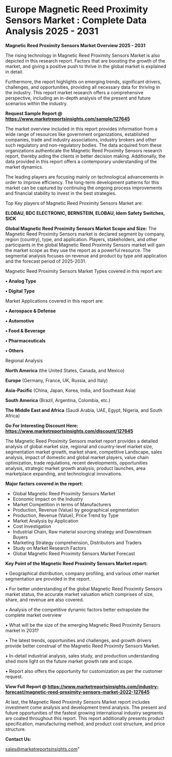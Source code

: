  # Europe Magnetic Reed Proximity Sensors Market : Complete Data Analysis 2025 - 2031

<Strong> Magnetic Reed Proximity Sensors Market Overview 2025 - 2031</strong>

The rising technology in Magnetic Reed Proximity Sensors Market is also depicted in this research report. Factors that are boosting the growth of the market, and giving a positive push to thrive in the global market is explained in detail.

Furthermore, the report highlights on emerging trends, significant drivers, challenges, and opportunities, providing all necessary data for thriving in the industry. This report market research offers a comprehensive perspective, including an in-depth analysis of the present and future scenarios within the industry.

<strong>Request Sample Report @ <a href=https://www.marketreportsinsights.com/sample/127645>https://www.marketreportsinsights.com/sample/127645</a></strong>

The market overview included in this report provides information from a wide range of resources like government organizations, established companies, trade and industry associations, industry brokers and other such regulatory and non-regulatory bodies. The data acquired from these organizations authenticate the Magnetic Reed Proximity Sensors research report, thereby aiding the clients in better decision making. Additionally, the data provided in this report offers a contemporary understanding of the market dynamics.

The leading players are focusing mainly on technological advancements in order to improve efficiency. The long-term development patterns for this market can be captured by continuing the ongoing process improvements and financial stability to invest in the best strategies.

Top Key players of Magnetic Reed Proximity Sensors Market are:

<strong>ELOBAU, BDC ELECTRONIC, BERNSTEIN, ELOBAU, Idem Safety Switches, SICK</strong>

<strong><b>Global Magnetic Reed Proximity Sensors Market Scope and Size:</b></strong>
The Magnetic Reed Proximity Sensors market is declared segment by company, region (country), type, and application. Players, stakeholders, and other participants in the global Magnetic Reed Proximity Sensors market will gain the market scope as they use the report as a powerful resource. The segmental analysis focuses on revenue and product by type and application and the forecast period of 2025-2031.

Magnetic Reed Proximity Sensors Market Types covered in this report are:

<strong>• Analog Type

• Digital Type</strong>

Market Applications covered in this report are:

<strong>• Aerospace & Defense

• Automotive

• Food & Beverage

• Pharmaceuticals

• Others</strong> 

Regional Analysis

<strong>North America</strong> (the United States, Canada, and Mexico)

<strong>Europe</strong> (Germany, France, UK, Russia, and Italy)

<strong>Asia-Pacific</strong> (China, Japan, Korea, India, and Southeast Asia)

<strong>South America</strong> (Brazil, Argentina, Colombia, etc.)

<strong>The Middle East and Africa</strong> (Saudi Arabia, UAE, Egypt, Nigeria, and South Africa)

<strong>Go For Interesting Discount Here: <a href=https://www.marketreportsinsights.com/discount/127645>https://www.marketreportsinsights.com/discount/127645</a></strong>

The Magnetic Reed Proximity Sensors market report provides a detailed analysis of global market size, regional and country-level market size, segmentation market growth, market share, competitive Landscape, sales analysis, impact of domestic and global market players, value chain optimization, trade regulations, recent developments, opportunities analysis, strategic market growth analysis, product launches, area marketplace expanding, and technological innovations.

<strong><b>Major factors covered in the report:</b></strong>
<ul>
  <li>Global Magnetic Reed Proximity Sensors Market </li>
  <li>Economic Impact on the Industry</li>
  <li>Market Competition in terms of Manufacturers</li>
  <li>Production, Revenue (Value) by geographical segmentation</li>
  <li>Production, Revenue (Value), Price Trend by Type</li>
  <li>Market Analysis by Application</li>
  <li>Cost Investigation</li>
  <li>Industrial Chain, Raw material sourcing strategy and Downstream Buyers</li>
  <li>Marketing Strategy comprehension, Distributors and Traders</li>
  <li>Study on Market Research Factors</li>
  <li>Global Magnetic Reed Proximity Sensors Market Forecast</li>
</ul>

<strong><b>Key Point of the Magnetic Reed Proximity Sensors Market report:</b></strong>

• Geographical distribution, company profiling, and various other market segmentation are provided in the report.

• For better understanding of the global Magnetic Reed Proximity Sensors market status, the accurate market valuation which comprises of size, share, and revenue are also covered.

• Analysis of the competitive dynamic factors better extrapolate the complete market overview

• What will be the size of the emerging Magnetic Reed Proximity Sensors market in 2031?

• The latest trends, opportunities and challenges, and growth drivers provide better construal of the Magnetic Reed Proximity Sensors Market.

• In-detail industrial analysis, sales study, and production understanding shed more light on the future market growth rate and scope.

• Report also offers the opportunity for customization as per the customer request.

<strong><b>View Full Report @ <a href=https://www.marketreportsinsights.com/industry-forecast/magnetic-reed-proximity-sensors-market-2022-127645>https://www.marketreportsinsights.com/industry-forecast/magnetic-reed-proximity-sensors-market-2022-127645</a></b></strong>


At last, the Magnetic Reed Proximity Sensors Market report includes investment come analysis and development trend analysis. The present and future opportunities of the fastest growing international industry segments are coated throughout this report. This report additionally presents product specification, manufacturing method, and product cost structure, and price structure.

<strong>Contact Us:</strong>

sales@marketreportsinsights.com"
